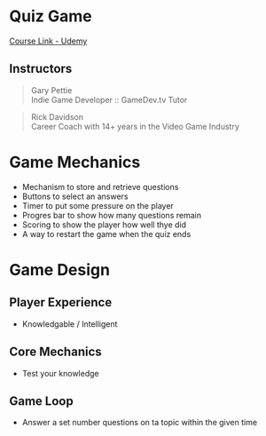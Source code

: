 # Quiz Game

[Course Link - Udemy](https://www.udemy.com/course/unitycourse/learn/lecture/28702354#overview)

## Instructors

> Gary Pettie  
Indie Game Developer :: GameDev.tv Tutor

> Rick Davidson  
Career Coach with 14+ years in the Video Game Industry

# Game Mechanics

- Mechanism to store and retrieve questions
- Buttons to select an answers
- Timer to put some pressure on the player
- Progres bar to show how many questions remain
- Scoring to show the player how well thye did
- A way to restart the game when the quiz ends

# Game Design

## Player Experience

- Knowledgable / Intelligent

## Core Mechanics

- Test your knowledge

## Game Loop

- Answer a set number questions on ta topic within the given time

